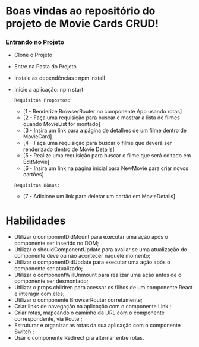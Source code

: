 # Boas vindas ao repositório do projeto de Movie Cards CRUD!

### Entrando no Projeto

- Clone o Projeto
- Entre na Pasta do Projeto
- Instale as dependências : npm install
- Inicie a aplicação: npm start

    `Requisitos Propostos:`
    - [1 - Renderize BrowserRouter no componente App usando rotas]
    - [2 - Faça uma requisição para buscar e mostrar a lista de filmes quando MovieList for montado]
    - [3 - Insira um link para a página de detalhes de um filme dentro de MovieCard]
    - [4 - Faça uma requisição para buscar o filme que deverá ser renderizado dentro de Movie Details]
    - [5 - Realize uma requisição para buscar o filme que será editado em EditMovie]
    - [6 - Insira um link na página inicial para NewMovie para criar novos cartões]
        
    `Requisitos Bônus:`
    - [7 - Adicione um link para deletar um cartão em MovieDetails]
    
# Habilidades

- Utilizar o componentDidMount para executar uma ação após o componente ser inserido no DOM;
- Utilizar o shouldComponentUpdate para avaliar se uma atualização do componente deve ou não acontecer naquele momento;
- Utilizar o componentDidUpdate para executar uma ação após o componente ser atualizado;
- Utilizar o componentWillUnmount para realizar uma ação antes de o componente ser desmontado;
- Utilizar o props.children para acessar os filhos de um componente React e interagir com eles;
- Utilizar o componente BrowserRouter corretamente;
- Criar links de navegação na aplicação com o componente Link ;
- Criar rotas, mapeando o caminho da URL com o componente correspondente, via Route ;
- Estruturar e organizar as rotas da sua aplicação com o componente Switch ;
- Usar o componente Redirect pra alternar entre rotas.
